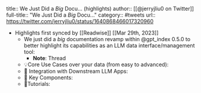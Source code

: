 title:: We Just Did a *Big* Docu... (highlights)
author:: [[@jerryjliu0 on Twitter]]
full-title:: "We Just Did a *Big* Docu..."
category:: #tweets
url:: https://twitter.com/jerryjliu0/status/1640868466017320960

- Highlights first synced by [[Readwise]] [[Mar 29th, 2023]]
	- We just did a *big* documentation revamp within @gpt_index 0.5.0 to better highlight its capabilities as an LLM data interface/management tool:
		- **Note**: Thread
	- 💡Core Use Cases over your data (from easy to advanced):
	- 🔌 Integration with Downstream LLM Apps:
	- 🧱 Key Components:
	- 📕Tutorials: